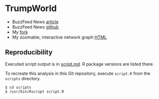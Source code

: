 # TrumpWorld

* BuzzFeed News [article](https://www.buzzfeed.com/johntemplon/help-us-map-trumpworld)
* BuzzFeed News [github](https://github.com/BuzzFeedNews/trumpworld)
* My [fork](https://github.com/benjamin-chan/trumpworld)
* My zoomable, interactive network graph [HTML](bignet.html)


## Reproducibility

Executed script output is in [script.md](script.md).
R package versions are listed there.

To recreate this analysis in this Git repository, execute `script.R` from the `scripts` directory.

```
$ cd scripts
$ /usr/bin/Rscript script.R
```

